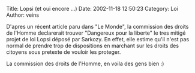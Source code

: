 Title: Lopsi (et oui encore ...)
Date: 2002-11-18 12:50:23
Category: Loi
Author: veins

D'apres un récent article paru dans "Le Monde", la commission des droits de l'Homme declarerait trouver "Dangereux pour la liberte" le tres mitigé projet de loi Lopsi déposé par Sarkozy. En effet, elle estime qu'il n'est pas normal de prendre trop de dispositions en marchant sur les droits des citoyens sous pretexte de vouloir les proteger.

La commission des droits de l'Homme, en voila des gens bien  :)